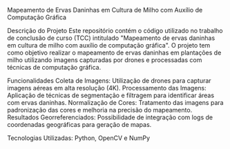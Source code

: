 Mapeamento de Ervas Daninhas em Cultura de Milho com Auxílio de Computação Gráfica

Descrição do Projeto
Este repositório contém o código utilizado no trabalho de conclusão de curso (TCC) intitulado "Mapeamento de ervas daninhas em cultura de milho com auxílio de computação gráfica". O projeto tem como objetivo realizar o mapeamento de ervas daninhas em plantações de milho utilizando imagens capturadas por drones e processadas com técnicas de computação gráfica.

Funcionalidades
Coleta de Imagens: Utilização de drones para capturar imagens aéreas em alta resolução (4K).
Processamento das Imagens: Aplicação de técnicas de segmentação e filtragem para identificar áreas com ervas daninhas.
Normalização de Cores: Tratamento das imagens para padronização das cores e melhoria na precisão do mapeamento.
Resultados Georreferenciados: Possibilidade de integração com logs de coordenadas geográficas para geração de mapas.

Tecnologias Utilizadas:
Python,
OpenCV e
NumPy
